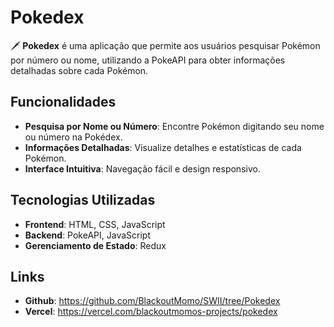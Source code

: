 # Pokedex

🗡️ **Pokedex** é uma aplicação que permite aos usuários pesquisar Pokémon por número ou nome, utilizando a PokeAPI para obter informações detalhadas sobre cada Pokémon.

## Funcionalidades

- **Pesquisa por Nome ou Número**: Encontre Pokémon digitando seu nome ou número na Pokédex.
- **Informações Detalhadas**: Visualize detalhes e estatísticas de cada Pokémon.
- **Interface Intuitiva**: Navegação fácil e design responsivo.

## Tecnologias Utilizadas

- **Frontend**: HTML, CSS, JavaScript
- **Backend**: PokeAPI, JavaScript
- **Gerenciamento de Estado**: Redux

## Links

- **Github**: https://github.com/BlackoutMomo/SWII/tree/Pokedex
- **Vercel**: https://vercel.com/blackoutmomos-projects/pokedex